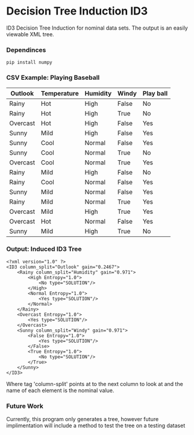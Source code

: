 # Decision Tree Induction ID3
ID3 Decision Tree Induction for nominal data sets. The output is an easily viewable XML tree.

### Dependinces
```
pip install numpy
```



### CSV Example: Playing Baseball
| Outlook  | Temperature | Humidity | Windy | Play ball | 
|----------|-------------|----------|-------|-----------| 
| Rainy    | Hot         | High     | False | No        | 
| Rainy    | Hot         | High     | True  | No        | 
| Overcast | Hot         | High     | False | Yes       | 
| Sunny    | Mild        | High     | False | Yes       | 
| Sunny    | Cool        | Normal   | False | Yes       | 
| Sunny    | Cool        | Normal   | True  | No        | 
| Overcast | Cool        | Normal   | True  | Yes       | 
| Rainy    | Mild        | High     | False | No        | 
| Rainy    | Cool        | Normal   | False | Yes       | 
| Sunny    | Mild        | Normal   | False | Yes       | 
| Rainy    | Mild        | Normal   | True  | Yes       | 
| Overcast | Mild        | High     | True  | Yes       | 
| Overcast | Hot         | Normal   | False | Yes       | 
| Sunny    | Mild        | High     | True  | No        | 


### Output: Induced ID3 Tree
```
<?xml version="1.0" ?>
<ID3 column_split="Outlook" gain="0.2467">
	<Rainy column_split="Humidity" gain="0.971">
		<High Entropy="1.0">
			<No type="SOLUTION"/>
		</High>
		<Normal Entropy="1.0">
			<Yes type="SOLUTION"/>
		</Normal>
	</Rainy>
	<Overcast Entropy="1.0">
		<Yes type="SOLUTION"/>
	</Overcast>
	<Sunny column_split="Windy" gain="0.971">
		<False Entropy="1.0">
			<Yes type="SOLUTION"/>
		</False>
		<True Entropy="1.0">
			<No type="SOLUTION"/>
		</True>
	</Sunny>
</ID3>

```
Where tag 'column-split' points at to the next column to look at and the name of each element is the nominal value.


### Future Work
Currently, this program only generates a tree, however future implimentation will include a method to test the tree on a testing dataset






